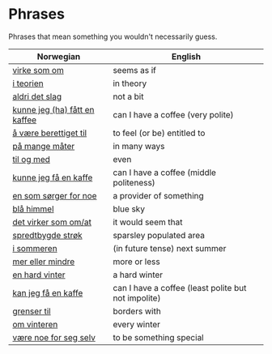 # Phrases

Phrases that mean something you wouldn't necessarily guess.

| Norwegian | English |
| --- | --- |
| [virke som om](https://www.ordnett.no/search?language=no&phrase=virke%20som%20om) | seems as if |
| [i teorien](https://www.ordnett.no/search?language=no&phrase=i%20teorien) | in theory |
| [aldri det slag](https://www.ordnett.no/search?language=no&phrase=aldri%20det%20slag) | not a bit |
| [kunne jeg (ha) fått en kaffee](https://www.ordnett.no/search?language=no&phrase=kunne%20jeg%20(ha)%20fått%20en%20kaffee) | can I have a coffee (very polite) |
| [å være berettiget til](https://www.ordnett.no/search?language=no&phrase=å%20være%20berettiget%20til) | to feel (or be) entitled to |
| [på mange måter](https://www.ordnett.no/search?language=no&phrase=på%20mange%20måter) | in many ways |
| [til og med](https://www.ordnett.no/search?language=no&phrase=til%20og%20med) | even |
| [kunne jeg få en kaffe](https://www.ordnett.no/search?language=no&phrase=kunne%20jeg%20få%20en%20kaffe) | can I have a coffee (middle politeness) |
| [en som sørger for noe](https://www.ordnett.no/search?language=no&phrase=en%20som%20sørger%20for%20noe) | a provider of something |
| [blå himmel](https://www.ordnett.no/search?language=no&phrase=blå%20himmel) | blue sky |
| [det virker som om/at](https://www.ordnett.no/search?language=no&phrase=det%20virker%20som%20om/at) | it would seem that |
| [spredtbygde strøk](https://www.ordnett.no/search?language=no&phrase=spredtbygde%20strøk) | sparsley populated area |
| [i sommeren](https://www.ordnett.no/search?language=no&phrase=i%20sommeren) | (in future tense) next summer |
| [mer eller mindre](https://www.ordnett.no/search?language=no&phrase=mer%20eller%20mindre) | more or less |
| [en hard vinter](https://www.ordnett.no/search?language=no&phrase=en%20hard%20vinter) | a hard winter |
| [kan jeg få en kaffe](https://www.ordnett.no/search?language=no&phrase=kan%20jeg%20få%20en%20kaffe) | can I have a coffee (least polite but not impolite) |
| [grenser til](https://www.ordnett.no/search?language=no&phrase=grenser%20til) | borders with |
| [om vinteren](https://www.ordnett.no/search?language=no&phrase=om%20vinteren) | every winter |
| [være noe for seg selv](https://www.ordnett.no/search?language=no&phrase=være%20noe%20for%20seg%20selv) | to be something special |

